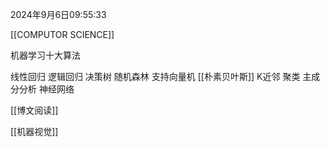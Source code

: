 2024年9月6日09:55:33

[[COMPUTOR SCIENCE]]

机器学习十大算法

线性回归
逻辑回归
决策树
随机森林
支持向量机
[[朴素贝叶斯]]
K近邻
聚类
主成分分析
神经网络

[[博文阅读]]

[[机器视觉]]
